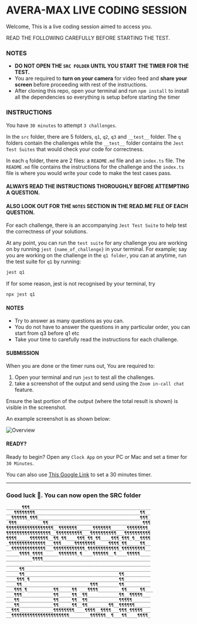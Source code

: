 # AVERA-MAX LIVE CODING SESSION

Welcome, This is a live coding session aimed to access you. 

READ THE FOLLOWING CAREFULLY BEFORE STARTING THE TEST.

### NOTES

* **DO NOT OPEN THE `SRC FOLDER` UNTIL YOU START THE TIMER FOR THE TEST.**
* You are required to **turn on your camera** for video feed and **share your screen** before proceeding with rest of the instructions.
* After cloning this repo, open your terminal and run `npm install` to install all the dependencies so everything is setup before starting the timer

### INSTRUCTIONS

You have `30 minutes` to attempt `3 challenges`.

In the `src` folder, there are 5 folders, `q1`, `q2`, `q3` and `__test__` folder. The `q` folders contain the 
challenges while the `__test__` folder contains the `Jest Test Suites` that would check your code for correctness.

In each `q` folder, there are 2 files: a `README.md` file and an `index.ts` file. The `README.md` file contains the 
instructions for the challenge and the `index.ts` file is where you would write your code to make the test cases pass.

#### ALWAYS READ THE INSTRUCTIONS THOROUGHLY BEFORE ATTEMPTING A QUESTION.
#### ALSO LOOK OUT FOR THE `NOTES` SECTION IN THE READ.ME FILE OF EACH QUESTION.

For each challenge, there is an accompanying `Jest Test Suite` to help test the correctness of your solutions.

At any point, you can run the `test suite` for any challenge you are working on by running `jest {name_of_challenge}` in
your terminal. For example; say you are working on the challenge in the `q1 folder`, you can at anytime, run the test
suite for `q1` by running:

```bash
jest q1
```

If for some reason, jest is not recognised by your terminal, try

```bash
npx jest q1
```

#### NOTES

* Try to answer as many questions as you can.
* You do not have to answer the questions in any particular order, you can start from q3 before q1 etc
* Take your time to carefully read the instructions for each challenge.

#### SUBMISSION

When you are done or the timer runs out, You are required to:

1. Open your terminal and run `jest` to test all the challenges.
2. take a screenshot of the output and send using the `Zoom in-call chat` feature.

Ensure the last portion of the output (where the total result is shown) is visible in the screenshot.

An example screenshot is as shown below:

![Overview](__/shot1.png?raw=true)

#### READY?

Ready to begin? Open any `Clock App` on your PC or Mac and set a timer for `30 Minutes`.

You can also use [This Google Link](https://www.google.com/search?q=timer+30+minutes&oq=timer#cobssid=s) to set a 30
minutes
timer.

---

### Good luck 🥳. You can now open the SRC folder

```
______¶¶¶______________________________________________
___¶¶¶¶¶¶¶¶________________________________________¶¶__
__¶¶¶¶¶¶_¶¶¶_______________________________________¶¶¶_
_¶¶¶__________¶¶____________________________________¶¶¶
¶¶¶¶¶¶¶¶¶¶¶¶¶¶¶¶¶¶__¶¶¶¶¶¶¶______¶¶¶¶¶¶¶______¶¶¶¶¶¶¶¶_
¶¶¶¶¶¶¶¶¶¶¶¶¶¶¶¶¶__¶¶¶¶¶¶¶¶¶¶___¶¶¶¶¶¶¶¶¶¶___¶¶¶¶¶¶¶¶¶¶
¶¶¶¶_____¶¶¶¶¶¶¶__¶¶_¶¶____¶¶¶_¶¶_¶¶____¶¶¶_¶¶¶_¶__¶¶¶¶
_¶¶¶¶¶¶¶¶¶¶¶¶¶¶___¶¶¶_____¶¶¶¶¶¶¶¶_____¶¶¶¶_¶¶_____¶¶__
__¶¶¶¶¶¶¶¶¶¶¶¶¶___¶¶¶¶¶¶¶¶¶¶¶¶_¶¶¶¶¶¶¶¶¶¶¶¶_¶¶¶¶¶¶¶¶¶__
_____¶¶¶¶_¶¶¶¶______¶¶¶¶¶¶¶_¶____¶¶¶¶¶¶__¶____¶¶¶¶¶____
__________¶¶¶¶_________________________________________
_______________________________________________________
_____¶¶________________________________________________
_____¶¶____________________________________¶¶__________
____¶¶¶_¶__________________________________¶¶__________
____¶¶__________________________¶¶¶________¶¶__________
___¶¶¶_¶__________¶¶_____¶¶ ___¶¶¶¶_________¶¶_____¶¶___
___¶¶¶____________¶¶_____¶¶__¶¶____________¶¶__¶¶¶¶¶___
___¶¶_____________¶¶_____¶¶__¶¶____________¶¶¶¶¶_______
___¶¶_____________¶¶_____¶¶__¶¶________¶¶__¶¶¶¶¶¶______
__¶¶¶_____________¶¶¶¶¶¶¶¶____¶¶¶¶__¶¶¶¶___¶¶¶_¶¶¶¶¶___
__¶¶¶¶¶¶¶¶¶¶¶¶¶¶¶¶¶¶¶¶¶¶________¶¶¶¶¶¶__¶___¶¶____¶¶¶¶_
```
